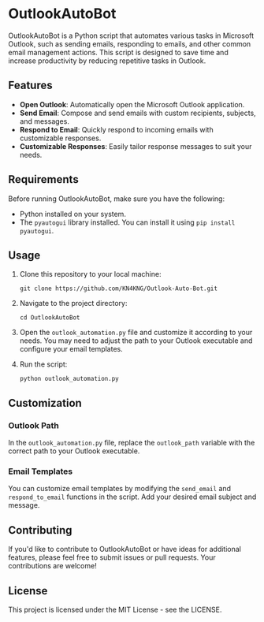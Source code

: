 
# OutlookAutoBot

OutlookAutoBot is a Python script that automates various tasks in Microsoft Outlook, such as sending emails, responding to emails, and other common email management actions. This script is designed to save time and increase productivity by reducing repetitive tasks in Outlook.

## Features

-   **Open Outlook**: Automatically open the Microsoft Outlook application.
-   **Send Email**: Compose and send emails with custom recipients, subjects, and messages.
-   **Respond to Email**: Quickly respond to incoming emails with customizable responses.
-   **Customizable Responses**: Easily tailor response messages to suit your needs.

## Requirements

Before running OutlookAutoBot, make sure you have the following:

-   Python installed on your system.
-   The `pyautogui` library installed. You can install it using `pip install pyautogui`.

## Usage

1.  Clone this repository to your local machine:
    
    `git clone https://github.com/KN4KNG/Outlook-Auto-Bot.git` 
    
2.  Navigate to the project directory:
    
    `cd OutlookAutoBot` 
    
3.  Open the `outlook_automation.py` file and customize it according to your needs. You may need to adjust the path to your Outlook executable and configure your email templates.
    
4.  Run the script:
    
    `python outlook_automation.py` 
    
## Customization

### Outlook Path

In the `outlook_automation.py` file, replace the `outlook_path` variable with the correct path to your Outlook executable.

### Email Templates

You can customize email templates by modifying the `send_email` and `respond_to_email` functions in the script. Add your desired email subject and message.

## Contributing

If you'd like to contribute to OutlookAutoBot or have ideas for additional features, please feel free to submit issues or pull requests. Your contributions are welcome!

## License

This project is licensed under the MIT License - see the LICENSE.
